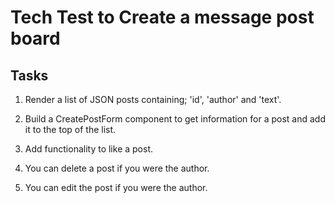 # Tech Test to Create a message post board

## Tasks

1. Render a list of JSON posts containing; 'id', 'author' and 'text'.

2. Build a CreatePostForm component to get information for a post and add it to the top of the list.

3. Add functionality to like a post.

4. You can delete a post if you were the author.

5. You can edit the post if you were the author.